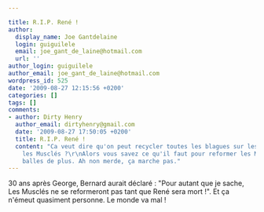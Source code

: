 ```yaml
---

title: R.I.P. René !
author:
  display_name: Joe Gantdelaine
  login: guiguilele
  email: joe_gant_de_laine@hotmail.com
  url: ''
author_login: guiguilele
author_email: joe_gant_de_laine@hotmail.com
wordpress_id: 525
date: '2009-08-27 12:15:56 +0200'
categories: []
tags: []
comments:
- author: Dirty Henry
  author_email: dirtyhenry@gmail.com
  date: '2009-08-27 17:50:05 +0200'
  title: R.I.P. René !
  content: "Ca veut dire qu'on peut recycler toutes les blagues sur les Beatles avec
    les Musclés ?\r\nAlors vous savez ce qu'il faut pour reformer les Musclés ? 4
    balles de plus. Ah non merde, ça marche pas."
---
```

30 ans après George, Bernard aurait déclaré : "Pour autant que je sache, Les Musclés ne se reformeront pas tant que René sera mort !". Et ça n'émeut quasiment personne. Le monde va mal !
